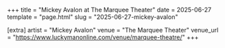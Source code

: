 +++
title = "Mickey Avalon at The Marquee Theater"
date = 2025-06-27
template = "page.html"
slug = "2025-06-27-mickey-avalon"

[extra]
artist = "Mickey Avalon"
venue = "The Marquee Theater"
venue_url = "https://www.luckymanonline.com/venue/marquee-theatre/"
+++
